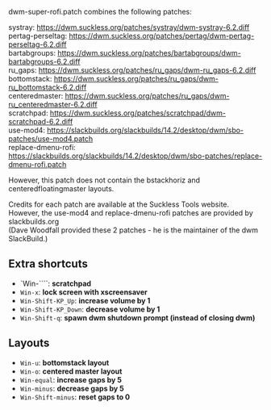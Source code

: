 dwm-super-rofi.patch combines the following patches:

systray: https://dwm.suckless.org/patches/systray/dwm-systray-6.2.diff  
pertag-perseltag: https://dwm.suckless.org/patches/pertag/dwm-pertag-perseltag-6.2.diff  
bartabgroups: https://dwm.suckless.org/patches/bartabgroups/dwm-bartabgroups-6.2.diff  
ru_gaps: https://dwm.suckless.org/patches/ru_gaps/dwm-ru_gaps-6.2.diff  
bottomstack: https://dwm.suckless.org/patches/ru_gaps/dwm-ru_bottomstack-6.2.diff  
centeredmaster: https://dwm.suckless.org/patches/ru_gaps/dwm-ru_centeredmaster-6.2.diff  
scratchpad: https://dwm.suckless.org/patches/scratchpad/dwm-scratchpad-6.2.diff  
use-mod4: https://slackbuilds.org/slackbuilds/14.2/desktop/dwm/sbo-patches/use-mod4.patch  
replace-dmenu-rofi: https://slackbuilds.org/slackbuilds/14.2/desktop/dwm/sbo-patches/replace-dmenu-rofi.patch  

However, this patch does not contain the bstackhoriz and centeredfloatingmaster layouts.

Credits for each patch are available at the Suckless Tools website.  
However, the use-mod4 and replace-dmenu-rofi patches are provided by slackbuilds.org  
(Dave Woodfall provided these 2 patches - he is the maintainer of the dwm SlackBuild.)

## Extra shortcuts  
+ `Win-````: **scratchpad**  
+ `Win-x`: **lock screen with xscreensaver**  
+ `Win-Shift-KP_Up`: **increase volume by 1**  
+ `Win-Shift-KP_Down`: **decrease volume by 1**  
+ `Win-Shift-q`: **spawn dwm shutdown prompt (instead of closing dwm)**  

## Layouts  
+ `Win-u`: **bottomstack layout**  
+ `Win-o`: **centered master layout**  
+ `Win-equal`: **increase gaps by 5**  
+ `Win-minus`: **decrease gaps by 5**  
+ `Win-Shift-minus`: **reset gaps to 0**  
